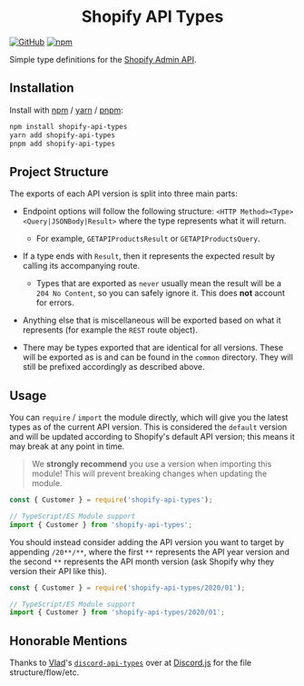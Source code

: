<div style="text-align:center;"><h1>Shopify API Types</h1></div>

[![GitHub](https://img.shields.io/github/license/fyko/shopify-api-types)](https://github.com/fyko/shopify-api-types/blob/main/LICENSE.md)
[![npm](https://img.shields.io/npm/v/twitter-api-types?color=crimson&logo=npm)](https://www.npmjs.com/package/shopify-api-types)

Simple type definitions for the [Shopify Admin API](https://developer.twitter.com/en/docs/api-reference-index).

## Installation

Install with [npm](https://www.npmjs.com/) / [yarn](https://yarnpkg.com) / [pnpm](https://pnpm.js.org/):

```sh
npm install shopify-api-types
yarn add shopify-api-types
pnpm add shopify-api-types
```

## Project Structure

The exports of each API version is split into three main parts:

- Endpoint options will follow the following structure: `<HTTP Method><Type><Query|JSONBody|Result>` where the type represents what it will return.

  - For example, `GETAPIProductsResult` or `GETAPIProductsQuery`.

- If a type ends with `Result`, then it represents the expected result by calling its accompanying route.

  - Types that are exported as `never` usually mean the result will be a `204 No Content`, so you can safely ignore it. This does **not** account for errors.

- Anything else that is miscellaneous will be exported based on what it represents (for example the `REST` route object).

- There may be types exported that are identical for all versions. These will be exported as is and can be found in the `common` directory. They will still be prefixed accordingly as described above.

## Usage

You can `require` / `import` the module directly, which will give you the latest types as of the current API version. This is considered the `default` version and will be updated according to Shopify's default API version; this means it may break at any point in time.

> We **strongly recommend** you use a version when importing this module! This will prevent breaking changes when updating the module.

```js
const { Customer } = require('shopify-api-types');
```

```ts
// TypeScript/ES Module support
import { Customer } from 'shopify-api-types';
```

You should instead consider adding the API version you want to target by appending `/20**/**`, where the first `**` represents the API year version and the second `**` represents the API month version (ask Shopify why they version their API like this).

```js
const { Customer } = require('shopify-api-types/2020/01');
```

```ts
// TypeScript/ES Module support
import { Customer } from 'shopify-api-types/2020/01';
```

## Honorable Mentions
Thanks to [Vlad](https://github.com/vladfrangu)'s [`discord-api-types`](https://github.com/discordjs/discord-api-types) over at [Discord.js](https://github.com/discordjs) for the file structure/flow/etc.